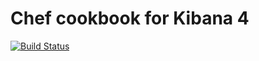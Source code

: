 Chef cookbook for Kibana 4
==============

[![Build Status](https://travis-ci.org/rchukh/chamber-kibana.svg)](https://travis-ci.org/rchukh/chamber-kibana)
